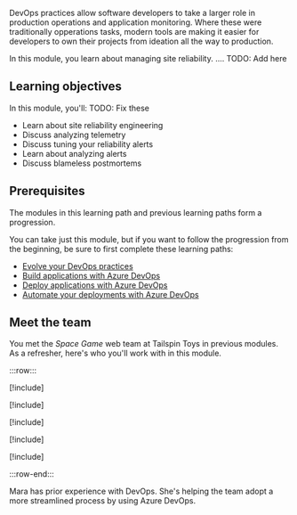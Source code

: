 DevOps practices allow software developers to take a larger role in production operations and application monitoring. Where these were traditionally opperations tasks, modern tools are making it easier for developers to own their projects from ideation all the way to production. 

In this module, you learn about managing site reliability. ....
TODO: Add here

## Learning objectives

In this module, you'll:
TODO: Fix these

- Learn about site reliability engineering
- Discuss analyzing telemetry
- Discuss tuning your reliability alerts
- Learn about analyzing alerts
- Discuss blameless postmortems

## Prerequisites

The modules in this learning path and previous learning paths form a progression.

You can take just this module, but if you want to follow the progression from the beginning, be sure to first complete these learning paths:

* [Evolve your DevOps practices](/learn/paths/evolve-your-devops-practices?azure-portal=true)
* [Build applications with Azure DevOps](/learn/paths/build-applications-with-azure-devops?azure-portal=true)
* [Deploy applications with Azure DevOps](/learn/paths/deploy-applications-with-azure-devops/?azure-portal=true)
* [Automate your deployments with Azure DevOps](/learn/paths/automate-deployments-azure-devops/?azure-portal=true)

## Meet the team

You met the _Space Game_ web team at Tailspin Toys in previous modules. As a refresher, here's who you'll work with in this module.

:::row:::

[!include[](../../shared/includes/meet-andy-short-col.md)]

[!include[](../../shared/includes/meet-amita-short-col.md)]

[!include[](../../shared/includes/meet-tim-short-col.md)]

[!include[](../../shared/includes/meet-mara-short-col.md)]

[!include[](../../shared/includes/meet-irwin-short-col.md)]

:::row-end:::

Mara has prior experience with DevOps. She's helping the team adopt a more streamlined process by using Azure DevOps.
